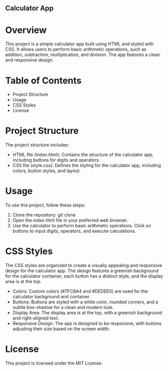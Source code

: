 ## Calculator App

# Overview
This project is a simple calculator app built using HTML and styled with CSS. It allows users to perform basic arithmetic operations, such as addition, subtraction, multiplication, and division. The app features a clean and responsive design.

# Table of Contents
 - Project Structure
 - Usage
 - CSS Styles
 - License

# Project Structure
The project structure includes:
 - HTML file (index.html):
Contains the structure of the calculator app, including buttons for digits and operators.
 - CSS file (style.css):
Defines the styling for the calculator app, including colors, button styles, and layout.

# Usage
To use this project, follow these steps:
 1. Clone the repository:
    git clone <repository-url>
 2. Open the index.html file in your preferred web browser.
 3. Use the calculator to perform basic arithmetic operations. Click on buttons to input digits, operators, and execute calculations.

# CSS Styles
The CSS styles are organized to create a visually appealing and responsive design for the calculator app. The design features a greenish background for the calculator container, each button has a distinct style, and the display area is at the top.
 - Colors:
Custom colors (#7FC6A4 and #DEDEE0) are used for the calculator background and container.
 - Buttons:
Buttons are styled with a white color, rounded corners, and a subtle box-shadow for a clean and modern look.
 - Display Area:
The display area is at the top, with a greenish background and right-aligned text.
 - Responsive Design:
The app is designed to be responsive, with buttons adjusting their size based on the screen width.

# License
This project is licensed under the MIT License.
